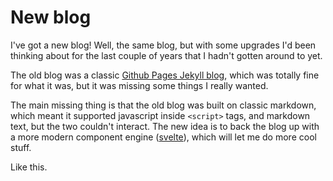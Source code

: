 <script>
    import Boinger from "./Boinger.svelte"    
</script>

# New blog

I've got a new blog! Well, the same blog, but with some upgrades I'd been thinking about for the last couple of years that I hadn't gotten around to yet.

The old blog was a classic [Github Pages Jekyll blog](https://docs.github.com/en/pages/setting-up-a-github-pages-site-with-jekyll), which was totally fine for what it was, but it was missing some things I really wanted.

The main missing thing is that the old blog was built on classic markdown, which meant it supported javascript inside `<script>` tags, and markdown text, but the two couldn't interact. The new idea is to back the blog up with a more modern component engine ([svelte](https://svelte.dev/)), which will let me do more cool stuff.

Like this.

<Boinger/>
